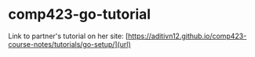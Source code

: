 # comp423-go-tutorial
Link to partner's tutorial on her site:
[https://aditivn12.github.io/comp423-course-notes/tutorials/go-setup/](url)
